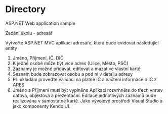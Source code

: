 # Directory
ASP.NET Web application sample

Zadání úkolu - adresář

Vytvořte ASP.NET MVC aplikaci adresáře, která bude evidovat následující entity
1)	Jméno, Příjmení, IČ, DIČ
2)	K jedné osobě může být více adres (Ulice, Město, PSČ)
3)	Záznamy je možné přidávat, editovat a mazat ve vlastní kartě
4)	Seznam bude zobrazovat osobu a pod ní v detailu adresy
5)	Při ukládání proveďte validaci na platné IČ a načtení informace o IČ z ARES
6)	Jméno a Příjmení musí být vyplněno
Aplikaci rozvrhněte do třech vrstev datová, objektová a prezentační.
Editace jednotlivých záznamů bude realizována v samostatné kartě.
Jako vývojové prostředí Visual Studio a jako komponenty Kendo UI.
